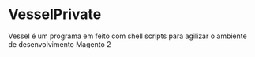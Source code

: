 # VesselPrivate
Vessel é um programa em feito com shell scripts para agilizar o ambiente de desenvolvimento Magento 2
